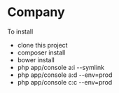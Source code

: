 Company
=======

To install

- clone this project
- composer install
- bower install
- php app/console a:i --symlink
- php app/console a:d --env=prod
- php app/console c:c --env=prod
